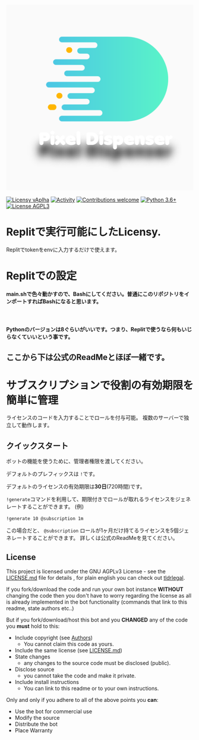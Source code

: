 <p align="center">
    <img src="https://raw.githubusercontent.com/albertopoljak/Licensy/master/logo.png">
</p>

[![Licensy vAplha](https://img.shields.io/badge/Licensy-alpha-yellow)](#)
[![Activity](https://img.shields.io/github/commit-activity/w/albertopoljak/Licensy)](https://github.com/albertopoljak/Licensy/pulse)
[![Contributions welcome](https://img.shields.io/badge/contributions-welcome-brightgreen.svg?style=flat)](#)
[![Python 3.6+](https://img.shields.io/badge/python-3.6%2B-blue)](#)
[![License AGPL3](https://img.shields.io/github/license/albertopoljak/Licensy?color=red)](LICENSE.md)

# Replitで実行可能にしたLicensy.
Replitでtokenをenvに入力するだけで使えます。


# Replitでの設定
 <h4> main.shで色々動かすので、Bashにしてください。普通にこのリポジトリをインポートすればBashになると思います。</h4>
</br>
<h4>Pythonのバージョンは8ぐらいがいいです。つまり、Replitで使うなら何もいじらなくていいという事です。</h4>




## ここから下は公式のReadMeとほぼ一緒です。

# サブスクリプションで役割の有効期限を簡単に管理
ライセンスのコードを入力することでロールを付与可能。
複数のサーバーで独立して動作します。


## クイックスタート

ボットの機能を使うために、管理者権限を渡してください。

デフォルトのプレフィックスは `!`です。

デフォルトのライセンスの有効期限は**30日**(720時間)です。


`!generate`コマンドを利用して、期限付きでロールが取れるライセンスをジェネレートすることができます。
(例)
```
!generate 10 @subscription 1m
```

この場合だと、 `@subscription` ロールが1ヶ月だけ持てるライセンスを5個ジェネレートすることができます。
詳しくは公式のReadMeを見てください。



## License

This project is licensed under the GNU AGPLv3 License - see the [LICENSE.md](LICENSE.md) file for details
, for plain english you can check out [tldrlegal](https://tldrlegal.com/license/gnu-affero-general-public-license-v3-(agpl-3.0)).

If you fork/download the code and run your own bot instance **WITHOUT** changing the code then you don't have to worry
regarding the license as all is already implemented in the bot functionality (commands that link to this readme, state
authors etc..) 

But if you fork/download/host this bot and you **CHANGED** any of the code you **must** hold to this:

- Include copyright (see [Authors](#authors))
  - You cannot claim this code as yours.
- Include the same license (see [LICENSE.md](LICENSE.md))
- State changes
  - any changes to the source code must be disclosed (public).
- Disclose source
  - you cannot take the code and make it private.
- Include install instructions
  - You can link to this readme or to your own instructions.

Only and only if you adhere to all of the above points you **can**:

- Use the bot for commercial use
- Modify the source
- Distribute the bot
- Place Warranty
